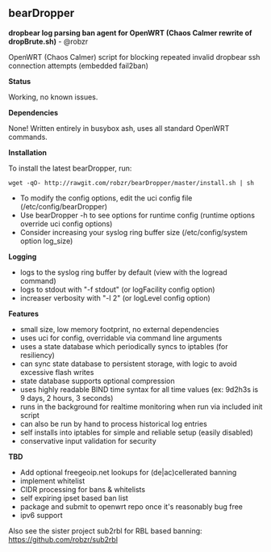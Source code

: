 ## bearDropper 

**dropbear log parsing ban agent for OpenWRT (Chaos Calmer rewrite of dropBrute.sh)** - @robzr

OpenWRT (Chaos Calmer) script for blocking repeated invalid dropbear ssh connection attempts (embedded fail2ban)

**Status**

Working, no known issues.

**Dependencies** 

None! Written entirely in busybox ash, uses all standard OpenWRT commands.

**Installation**

To install the latest bearDropper, run:

	wget -qO- http://rawgit.com/robzr/bearDropper/master/install.sh | sh

 - To modify the config options, edit the uci config file (/etc/config/bearDropper)
 - Use bearDropper -h to see options for runtime config (runtime options override uci config options)
 - Consider increasing your syslog ring buffer size (/etc/config/system option log_size)

**Logging**

 - logs to the syslog ring buffer by default (view with the logread command)
 - logs to stdout with "-f stdout" (or logFacility config option)
 - increaser verbosity with "-l 2" (or logLevel config option)

**Features**

 - small size, low memory footprint, no external dependencies
 - uses uci for config, overridable via command line arguments
 - uses a state database which periodically syncs to iptables (for resiliency)
 - can sync state database to persistent storage, with logic to avoid excessive flash writes
 - state database supports optional compression
 - uses highly readable BIND time syntax for all time values (ex: 9d2h3s is 9 days, 2 hours, 3 seconds)
 - runs in the background for realtime monitoring when run via included init script
 - can also be run by hand to process historical log entries
 - self installs into iptables for simple and reliable setup (easily disabled)
 - conservative input validation for security

**TBD**

 - Add optional freegeoip.net lookups for (de|ac)cellerated banning
 - implement whitelist
 - CIDR processing for bans & whitelists
 - self expiring ipset based ban list
 - package and submit to openwrt repo once it's reasonably bug free
 - ipv6 support

Also see the sister project sub2rbl for RBL based banning: https://github.com/robzr/sub2rbl
